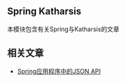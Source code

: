 ## Spring Katharsis

本模块包含有关Spring与Katharsis的文章

## 相关文章

+ [Spring应用程序中的JSON API](docs/Spring应用程序中的JSON-API.md)